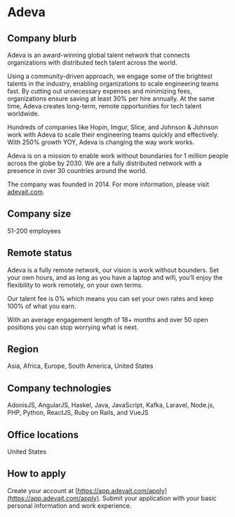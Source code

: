 # Adeva

## Company blurb

Adeva is an award-winning global talent network that connects organizations with distributed tech talent across the world.

Using a community-driven approach, we engage some of the brightest talents in the industry, enabling organizations to scale engineering teams fast. By cutting out unnecessary expenses and minimizing fees, organizations ensure saving at least 30% per hire annually. At the same time, Adeva creates long-term, remote opportunities for tech talent worldwide.

Hundreds of companies like Hopin, Imgur, Slice, and Johnson & Johnson work with Adeva to scale their engineering teams quickly and effectively. With 250% growth YOY, Adeva is changing the way work works.

Adeva is on a mission to enable work without boundaries for 1 million people across the globe by 2030. We are a fully distributed network with a presence in over 30 countries around the world.

The company was founded in 2014. For more information, please visit [adevait.com](https://adevait.com/).

## Company size

51-200 employees

## Remote status

Adeva is a fully remote network, our vision is work without bounders. Set your own hours, and as long as you have a laptop and wifi, you’ll enjoy the flexibility to work remotely, on your own terms.

Our talent fee is 0% which means you can set your own rates and keep 100% of what you earn.

With an average engagement length of 18+ months and over 50 open positions you can stop worrying what is next.


## Region

Asia, Africa, Europe, South America, United States 


## Company technologies

AdonisJS, AngularJS, Haskel, Java, JavaScript, Kafka, Laravel, Node.js, PHP, Python, ReactJS, Ruby on Rails, and VueJS  

## Office locations

United States 

## How to apply

Create your account at [https://app.adevait.com/apply](https://app.adevait.com/apply). 
Submit your application with your basic personal information and work experience.
